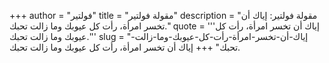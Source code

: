+++
author = "فولتير"
title = "مقولة فولتير"
description = "مقولة فولتير: إياك أن تخسر امرأة، رأت كل عيوبك وما زالت تحبك."
quote = '''إياك أن تخسر امرأة، رأت كل عيوبك وما زالت تحبك.''' 
slug = "إياك-أن-تخسر-امرأة-رأت-كل-عيوبك-وما-زالت-تحبك"
+++
إياك أن تخسر امرأة، رأت كل عيوبك وما زالت تحبك.
